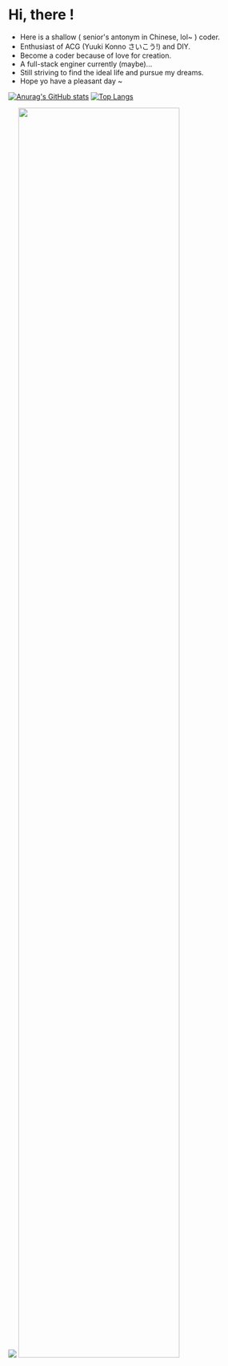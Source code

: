 <!--
 * @Description: 
 * @Author: cc
 * @Date: 2021-11-17 18:06:36
 * @LastEditors: cc
 * @LastEditTime: 2021-11-17 18:50:12
-->
# Hi, there !

- Here is a shallow ( senior's antonym in Chinese, lol~ ) coder.
- Enthusiast of ACG (Yuuki Konno さいこう!) and DIY. 
- Become a coder because of love for creation.
- A full-stack enginer currently (maybe)...
- Still striving to find the ideal life and pursue my dreams.
- Hope yo have a pleasant day ~

[![Anurag's GitHub stats](https://github-readme-stats.vercel.app/api?username=needhourger&show_icons=true&count_private=true&theme=transparent&line_height=28)](https://github.com/anuraghazra/github-readme-stats) [![Top Langs](https://github-readme-stats.vercel.app/api/top-langs/?username=needhourger&layout=compact&langs_count=10&count_private=true&theme=transparent&hide=c,html)](https://github.com/anuraghazra/github-readme-stats)

![](https://wakatime.com/share/@ac0cbe44-569d-454f-8e8a-6f104bae9f5b/9f4c9e5e-ae34-4f30-87d4-1013d33c4987.svg)
<img src=https://wakatime.com/share/@ac0cbe44-569d-454f-8e8a-6f104bae9f5b/2ed29b1e-dabd-491a-875d-315c7c287518.svg width=80% />
<!--
**needhourger/needhourger** is a ✨ _special_ ✨ repository because its `README.md` (this file) appears on your GitHub profile.

Here are some ideas to get you started:

- 🔭 I’m currently working on ...
- 🌱 I’m currently learning ...
- 👯 I’m looking to collaborate on ...
- 🤔 I’m looking for help with ...
- 💬 Ask me about ...
- 📫 How to reach me: ...
- 😄 Pronouns: ...
- ⚡ Fun fact: ...
-->

